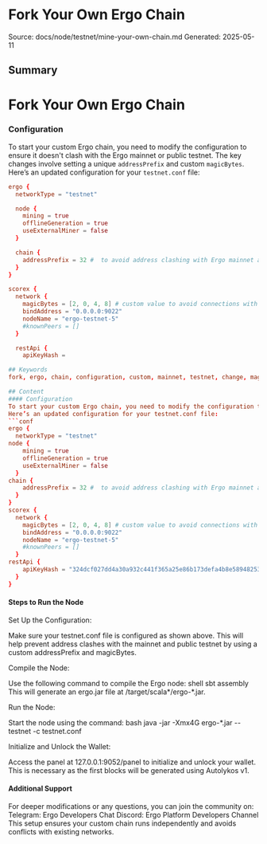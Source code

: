 # Fork Your Own Ergo Chain
Source: docs/node/testnet/mine-your-own-chain.md
Generated: 2025-05-11

## Summary
# Fork Your Own Ergo Chain

### Configuration

To start your custom Ergo chain, you need to modify the configuration to ensure it doesn't clash with the Ergo mainnet or public testnet. The key changes involve setting a unique `addressPrefix` and custom `magicBytes`. Here’s an updated configuration for your `testnet.conf` file:

```conf
ergo {
  networkType = "testnet"

  node {
    mining = true
    offlineGeneration = true
    useExternalMiner = false
  }

  chain {
    addressPrefix = 32 #  to avoid address clashing with Ergo mainnet and public testnet
  }
}

scorex {
  network {
    magicBytes = [2, 0, 4, 8] # custom value to avoid connections with other networks
    bindAddress = "0.0.0.0:9022"
    nodeName = "ergo-testnet-5"
    #knownPeers = []
  }

  restApi {
    apiKeyHash =

## Keywords
fork, ergo, chain, configuration, custom, mainnet, testnet, change, magicbytes, testnet.conf, file, networktype, node, mining, offlinegeneration, useexternalminer, addressprefix, address, scorex, network

## Content
#### Configuration
To start your custom Ergo chain, you need to modify the configuration to ensure it doesn't clash with the Ergo mainnet or public testnet. The key changes involve setting a unique addressPrefix and custom magicBytes.
Here’s an updated configuration for your testnet.conf file:
```conf
ergo {
  networkType = "testnet"
node {
    mining = true
    offlineGeneration = true
    useExternalMiner = false
  }
chain {
    addressPrefix = 32 #  to avoid address clashing with Ergo mainnet and public testnet
  }
}
scorex {
  network {
    magicBytes = [2, 0, 4, 8] # custom value to avoid connections with other networks
    bindAddress = "0.0.0.0:9022"
    nodeName = "ergo-testnet-5"
    #knownPeers = []
  }
restApi {
    apiKeyHash = "324dcf027dd4a30a932c441f365a25e86b173defa4b8e58948253471b81b72cf"
  }
}
```

#### Steps to Run the Node
Set Up the Configuration:

Make sure your testnet.conf file is configured as shown above. This will help prevent address clashes with the mainnet and public testnet by using a custom addressPrefix and magicBytes.



Compile the Node:

Use the following command to compile the Ergo node:
  shell
  sbt assembly
This will generate an ergo.jar file at /target/scala*/ergo-*.jar.



Run the Node:

Start the node using the command:
  bash
  java -jar -Xmx4G ergo-*.jar --testnet -c testnet.conf



Initialize and Unlock the Wallet:

Access the panel at 127.0.0.1:9052/panel to initialize and unlock your wallet. This is necessary as the first blocks will be generated using Autolykos v1.

#### Additional Support
For deeper modifications or any questions, you can join the community on:
Telegram: Ergo Developers Chat
Discord: Ergo Platform Developers Channel
This setup ensures your custom chain runs independently and avoids conflicts with existing networks.
